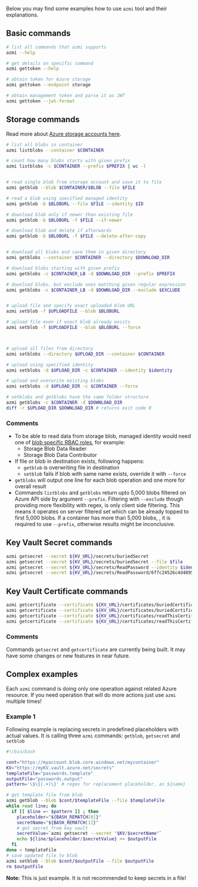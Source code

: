 Below you may find some examples how to use `azmi` tool and their explanations.

## Basic commands
```bash
# list all commands that azmi supports
azmi --help

# get details on specific command
azmi gettoken --help

# obtain token for Azure storage
azmi gettoken --endpoint storage

# obtain management token and parse it as JWT
azmi gettoken --jwt-format
```

## Storage commands

Read more about [Azure storage accounts here](https://docs.microsoft.com/en-us/azure/storage/common/storage-account-overview).

```bash
# list all blobs in container
azmi listblobs --container $CONTAINER

# count how many blobs starts with given prefix
azmi listblobs -c $CONTAINER --prefix $PREFIX | wc -l


# read single blob from storage account and save it to file
azmi getblob --blob $CONTAINER/$BLOB --file $FILE

# read a blob using specified managed identity
azmi getblob -b $BLOBURL --file $FILE --identity $ID

# download blob only if newer than existing file
azmi getblob -b $BLOBURL -f $FILE --if-newer

# download blob and delete if afterwards
azmi getblob -b $BLOBURL -f $FILE --delete-after-copy


# download all blobs and save them in given directory
azmi getblobs --container $CONTAINER --directory $DOWNLOAD_DIR

# download blobs starting with given prefix
azmi getblobs -c $CONTAINER_LB -d $DOWNLOAD_DIR --prefix $PREFIX

# download blobs, but exclude ones matching given regular expression
azmi getblobs -c $CONTAINER_LB -d $DOWNLOAD_DIR --exclude $EXCLUDE


# upload file and specify exact uploaded blob URL
azmi setblob -f $UPLOADFILE --blob $BLOBURL

# upload file even if exact blob already exists
azmi setblob -f $UPLOADFILE --blob $BLOBURL --force



# upload all files from directory
azmi setblobs --directory $UPLOAD_DIR --container $CONTAINER

# upload using specified identity
azmi setblobs -d $UPLOAD_DIR -c $CONTAINER --identity $identity

# upload and overwrite existing blobs
azmi setblobs -d $UPLOAD_DIR -c $CONTAINER --force

# setblobs and getblobs have the same folder structure
azmi getblobs -c $CONTAINER -d $DOWNLOAD_DIR
diff -r $UPLOAD_DIR $DOWNLOAD_DIR # returns exit code 0
```

### Comments
- To be able to read data from storage blob, managed identity would need one of [blob specific RBAC roles](https://docs.microsoft.com/en-us/azure/storage/common/storage-auth-aad-rbac-portal#rbac-roles-for-blobs-and-queues), for example:
  - Storage Blob Data Reader
  - Storage Blob Data Contributor
- If file or blob in destination exists, following happens:
  - `getblob` is overwriting file in destination
  - `setblob` fails if blob with same name exists, override it with `--force`
- `getblobs` will output one line for each blob operation and one more for overall result
- Commands `listblobs` and `getblobs` return upto 5,000 blobs filtered on Azure API side by argument `--prefix`.
Filtering with `--exclude` though providing more flexibility with regex, is only client side filtering.
This means it operates on server filtered set which can be already topped to first 5,000 blobs.
If a container has more than 5,000 blobs, , it is required to use `--prefix`, otherwise results might be inconclusive.

## Key Vault Secret commands

```bash
azmi getsecret --secret ${KV_URL}/secrets/buriedSecret
azmi getsecret --secret ${KV_URL}/secrets/buriedSecret --file $file
azmi getsecret --secret ${KV_URL}/secrets/ReadPassword --identity $identity
azmi getsecret --secret ${KV_URL}/secrets/ReadPassword/6f7c24526c4d489594ca27a85edf6176 --identity $identity
```

## Key Vault Certificate commands

```bash
azmi getcertificate --certificate ${KV_URL}/certificates/buriedCertificate
azmi getcertificate --certificate ${KV_URL}/certificates/buriedCertificate --file $file
azmi getcertificate --certificate ${KV_URL}/certificates/readThisCertificate --identity $identity
azmi getcertificate --certificate ${KV_URL}/certificates/readThisCertificatePfxFormat/103a7355c6094bc78307b2db7b85b3c2
```

### Comments
Commands `getsecret` and `getcertificate` are currently being built.
It may have some changes or new features in near future.

## Complex examples

Each `azmi` command is doing only one operation against related Azure resource.
If you need operation that will do more actions just use `azmi` multiple times!

### Example 1

Following example is replacing secrets in predefined placeholders with actual values.
It is calling three `azmi` commands: `getblob`, `getsecret` and `setblob`

```bash
#!/bin/bash

cont="https://myaccount.blob.core.windows.net/mycontainer"
KV="https://myKV.vault.azure.net/secrets"
templateFile="passwords.template"
outputFile="passwords.output"
pattern='\$\{(.+)\}' # regex for replacement placeholder, as ${name}

# get template file from blob
azmi getblob --blob $cont/$templateFile --file $templateFile
while read line; do
  if [[ $line =~ $pattern ]] ; then
    placeholder="${BASH_REMATCH[0]}"
    secretName="${BASH_REMATCH[1]}"
    # get secret from key vault
    secretValue=`azmi getsecret --secret "$KV/$secretName"`
    echo ${line/$placeholder/$secretValue} >> $outputFile
  fi
done < templateFile
# save updated file to blob
azmi setblob --blob $cont/$outputFile --file $outputFile
rm $outputFile
```

**Note:** This is just example. It is not recommended to keep secrets in a file!

